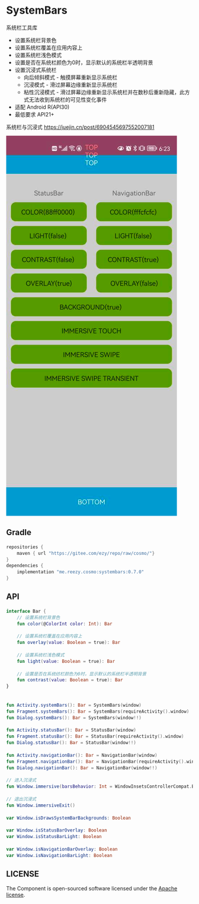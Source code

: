 # SystemBars

系统栏工具库

- 设置系统栏背景色
- 设置系统栏覆盖在应用内容上
- 设置系统栏浅色模式
- 设置是否在系统栏颜色为0时，显示默认的系统栏半透明背景
- 设置沉浸式系统栏
    - 向后倾斜模式 - 触摸屏幕重新显示系统栏
    - 沉浸模式 - 滑过屏幕边缘重新显示系统栏
    - 粘性沉浸模式 - 滑过屏幕边缘重新显示系统栏并在数秒后重新隐藏，此方式无法收到系统栏的可见性变化事件
- 适配 Android R(API30)
- 最低要求 API21+

系统栏与沉浸式
https://juejin.cn/post/6904545697552007181

![screenshot](screenshot.png)

## Gradle

``` groovy
repositories { 
    maven { url "https://gitee.com/ezy/repo/raw/cosmo/"}
} 
dependencies {
    implementation "me.reezy.cosmo:systembars:0.7.0"
}
```

## API

```kotlin 
interface Bar {
    // 设置系统栏背景色
    fun color(@ColorInt color: Int): Bar

    // 设置系统栏覆盖在应用内容上
    fun overlay(value: Boolean = true): Bar
    
    // 设置系统栏浅色模式
    fun light(value: Boolean = true): Bar

    // 设置是否在系统纺栏颜色为0时，显示默认的系统栏半透明背景
    fun contrast(value: Boolean = true): Bar
}


fun Activity.systemBars(): Bar = SystemBars(window)
fun Fragment.systemBars(): Bar = SystemBars(requireActivity().window)
fun Dialog.systemBars(): Bar = SystemBars(window!!)

fun Activity.statusBar(): Bar = StatusBar(window)
fun Fragment.statusBar(): Bar = StatusBar(requireActivity().window)
fun Dialog.statusBar(): Bar = StatusBar(window!!)

fun Activity.navigationBar(): Bar = NavigationBar(window)
fun Fragment.navigationBar(): Bar = NavigationBar(requireActivity().window)
fun Dialog.navigationBar(): Bar = NavigationBar(window!!)

// 进入沉浸式
fun Window.immersive(barsBehavior: Int = WindowInsetsControllerCompat.BEHAVIOR_SHOW_TRANSIENT_BARS_BY_SWIPE)

// 退出沉浸式
fun Window.immersiveExit()

var Window.isDrawsSystemBarBackgrounds: Boolean

var Window.isStatusBarOverlay: Boolean
var Window.isStatusBarLight: Boolean

var Window.isNavigationBarOverlay: Boolean 
var Window.isNavigationBarLight: Boolean


```


## LICENSE

The Component is open-sourced software licensed under the [Apache license](LICENSE).
